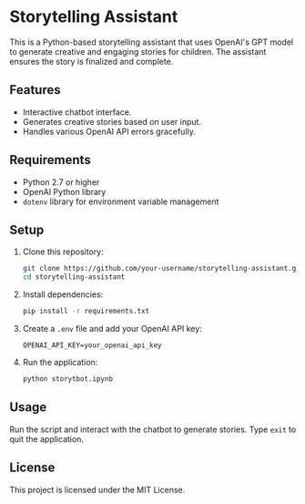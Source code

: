 # Storytelling Assistant

This is a Python-based storytelling assistant that uses OpenAI's GPT model to generate creative and engaging stories for children. The assistant ensures the story is finalized and complete.

## Features
- Interactive chatbot interface.
- Generates creative stories based on user input.
- Handles various OpenAI API errors gracefully.

## Requirements
- Python 2.7 or higher
- OpenAI Python library
- `dotenv` library for environment variable management

## Setup
1. Clone this repository:
   ```bash
   git clone https://github.com/your-username/storytelling-assistant.git
   cd storytelling-assistant
   ```

2. Install dependencies:
   ```bash
   pip install -r requirements.txt
   ```

3. Create a `.env` file and add your OpenAI API key:
   ```
   OPENAI_API_KEY=your_openai_api_key
   ```

4. Run the application:
   ```bash
   python storytbot.ipynb
   ```

## Usage
Run the script and interact with the chatbot to generate stories. Type `exit` to quit the application.

## License
This project is licensed under the MIT License.
